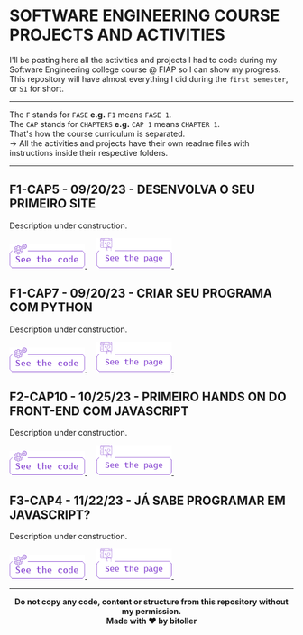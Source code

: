 # SOFTWARE ENGINEERING COURSE PROJECTS AND ACTIVITIES
I'll be posting here all the activities and projects I had to code during my Software Engineering college course @ FIAP so I can show my progress. This repository will have almost everything I did during the `first semester`, or `S1` for short.<br />

<hr />

The `F` stands for `FASE` <strong>e.g.</strong> `F1` means `FASE 1`.<br />
The `CAP` stands for `CHAPTERS` <strong>e.g.</strong> `CAP 1` means `CHAPTER 1`.<br />
That's how the course curriculum is separated.<br />
→ All the activities and projects have their own readme files with instructions inside their respective folders.

<hr />

## F1-CAP5 - 09/20/23 - DESENVOLVA O SEU PRIMEIRO SITE
Description under construction.<br />

<a href="https://github.com/bitoller/fiap-projects-and-activities-s1/tree/main/src/F1/CAP5" target="_blank"> <img src="./src/assets/code_purple.png"> </a> &nbsp; &nbsp;
<a href="https://bitoller.github.io/fiap-projects-and-activities-s1/src/F1/CAP5/index.html" target="_blank"> <img src="./src/assets/page_purple.png"> </a> &nbsp; &nbsp;

## F1-CAP7 - 09/20/23 - CRIAR SEU PROGRAMA COM PYTHON
Description under construction.<br />

<a href="https://github.com/bitoller/fiap-projects-and-activities-s1/tree/main/src/F1/CAP7" target="_blank"> <img src="./src/assets/code_purple.png"> </a> &nbsp; &nbsp;
<a href="#" target="_blank"> <img src="./src/assets/page_purple.png"> </a> &nbsp; &nbsp;

## F2-CAP10 - 10/25/23 - PRIMEIRO HANDS ON DO FRONT-END COM JAVASCRIPT
Description under construction.<br />

<a href="https://github.com/bitoller/fiap-projects-and-activities-s1/tree/main/src/F2/CAP10" target="_blank"> <img src="./src/assets/code_purple.png"> </a> &nbsp; &nbsp;
<a href="#" target="_blank"> <img src="./src/assets/page_purple.png"> </a> &nbsp; &nbsp;

## F3-CAP4 - 11/22/23 - JÁ SABE PROGRAMAR EM JAVASCRIPT?
Description under construction.<br />

<a href="https://github.com/bitoller/fiap-projects-and-activities-s1/tree/main/src/F3/CAP4" target="_blank"> <img src="./src/assets/code_purple.png"> </a> &nbsp; &nbsp;
<a href="https://bitoller.github.io/fiap-projects-and-activities-s1/src/F3/CAP4/index.html" target="_blank"> <img src="./src/assets/page_purple.png"> </a> &nbsp; &nbsp;

<hr />

<p align="center">
<b>Do not copy any code, content or structure from this repository without my permission.<br />
Made with ♥ by bitoller
</p>
